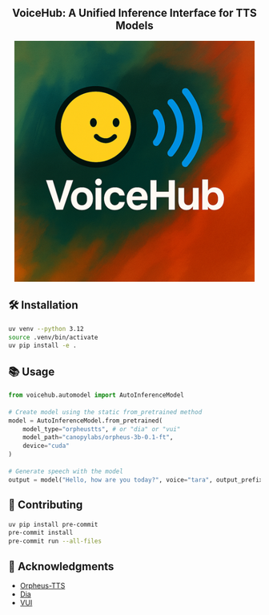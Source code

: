 <div align="center">
<h2>
    VoiceHub: A Unified Inference Interface for TTS Models
</h2>
<img width="480" alt="teaser" src="assets/logo.png">
</div>

## 🛠️ Installation

```bash
uv venv --python 3.12
source .venv/bin/activate
uv pip install -e .
```

## 📚 Usage

```python
from voicehub.automodel import AutoInferenceModel

# Create model using the static from_pretrained method
model = AutoInferenceModel.from_pretrained(
    model_type="orpheustts", # or "dia" or "vui"
    model_path="canopylabs/orpheus-3b-0.1-ft",
    device="cuda"
)

# Generate speech with the model
output = model("Hello, how are you today?", voice="tara", output_prefix="output")
```

## 🤗 Contributing

```bash
uv pip install pre-commit
pre-commit install
pre-commit run --all-files
```

## 📝 Acknowledgments

- [Orpheus-TTS](https://github.com/canopyai/Orpheus-TTS)
- [Dia](https://github.com/nari-labs/dia)
- [VUI](https://github.com/fluxions-ai/vui)
